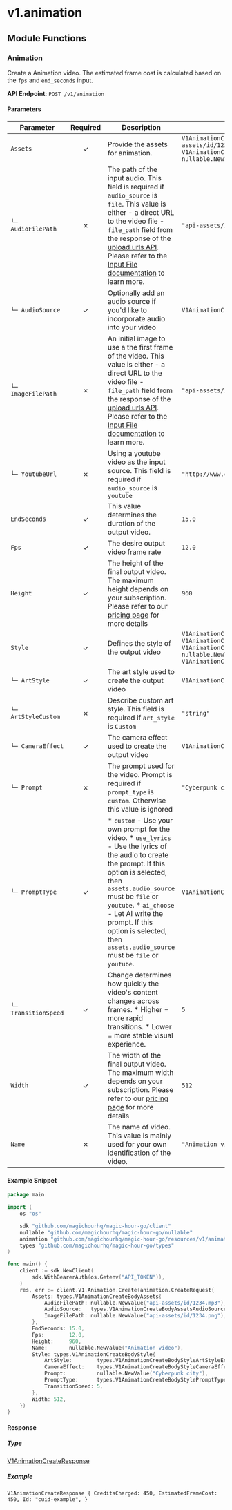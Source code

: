 # v1.animation

## Module Functions
### Animation <a name="create"></a>

Create a Animation video. The estimated frame cost is calculated based on the `fps` and `end_seconds` input.

**API Endpoint**: `POST /v1/animation`

#### Parameters

| Parameter | Required | Description | Example |
|-----------|:--------:|-------------|--------|
| `Assets` | ✓ | Provide the assets for animation. | `V1AnimationCreateBodyAssets {AudioFilePath: nullable.NewValue("api-assets/id/1234.mp3"),AudioSource: V1AnimationCreateBodyAssetsAudioSourceEnumFile,ImageFilePath: nullable.NewValue("api-assets/id/1234.png"),}` |
| `└─ AudioFilePath` | ✗ | The path of the input audio. This field is required if `audio_source` is `file`. This value is either - a direct URL to the video file - `file_path` field from the response of the [upload urls API](https://docs.magichour.ai/api-reference/files/generate-asset-upload-urls).  Please refer to the [Input File documentation](https://docs.magichour.ai/api-reference/files/generate-asset-upload-urls#input-file) to learn more.  | `"api-assets/id/1234.mp3"` |
| `└─ AudioSource` | ✓ | Optionally add an audio source if you'd like to incorporate audio into your video | `V1AnimationCreateBodyAssetsAudioSourceEnumFile` |
| `└─ ImageFilePath` | ✗ | An initial image to use a the first frame of the video. This value is either - a direct URL to the video file - `file_path` field from the response of the [upload urls API](https://docs.magichour.ai/api-reference/files/generate-asset-upload-urls).  Please refer to the [Input File documentation](https://docs.magichour.ai/api-reference/files/generate-asset-upload-urls#input-file) to learn more.  | `"api-assets/id/1234.png"` |
| `└─ YoutubeUrl` | ✗ | Using a youtube video as the input source. This field is required if `audio_source` is `youtube` | `"http://www.example.com"` |
| `EndSeconds` | ✓ | This value determines the duration of the output video. | `15.0` |
| `Fps` | ✓ | The desire output video frame rate | `12.0` |
| `Height` | ✓ | The height of the final output video. The maximum height depends on your subscription. Please refer to our [pricing page](https://magichour.ai/pricing) for more details | `960` |
| `Style` | ✓ | Defines the style of the output video | `V1AnimationCreateBodyStyle {ArtStyle: V1AnimationCreateBodyStyleArtStyleEnumPainterlyIllustration,CameraEffect: V1AnimationCreateBodyStyleCameraEffectEnumSimpleZoomIn,Prompt: nullable.NewValue("Cyberpunk city"),PromptType: V1AnimationCreateBodyStylePromptTypeEnumCustom,TransitionSpeed: 5,}` |
| `└─ ArtStyle` | ✓ | The art style used to create the output video | `V1AnimationCreateBodyStyleArtStyleEnumPainterlyIllustration` |
| `└─ ArtStyleCustom` | ✗ | Describe custom art style. This field is required if `art_style` is `Custom` | `"string"` |
| `└─ CameraEffect` | ✓ | The camera effect used to create the output video | `V1AnimationCreateBodyStyleCameraEffectEnumSimpleZoomIn` |
| `└─ Prompt` | ✗ | The prompt used for the video. Prompt is required if `prompt_type` is `custom`. Otherwise this value is ignored | `"Cyberpunk city"` |
| `└─ PromptType` | ✓ |  * `custom` - Use your own prompt for the video. * `use_lyrics` - Use the lyrics of the audio to create the prompt. If this option is selected, then `assets.audio_source` must be `file` or `youtube`. * `ai_choose` - Let AI write the prompt. If this option is selected, then `assets.audio_source` must be `file` or `youtube`. | `V1AnimationCreateBodyStylePromptTypeEnumCustom` |
| `└─ TransitionSpeed` | ✓ | Change determines how quickly the video's content changes across frames.  * Higher = more rapid transitions. * Lower = more stable visual experience. | `5` |
| `Width` | ✓ | The width of the final output video. The maximum width depends on your subscription. Please refer to our [pricing page](https://magichour.ai/pricing) for more details | `512` |
| `Name` | ✗ | The name of video. This value is mainly used for your own identification of the video. | `"Animation video"` |

#### Example Snippet

```go
package main

import (
	os "os"

	sdk "github.com/magichourhq/magic-hour-go/client"
	nullable "github.com/magichourhq/magic-hour-go/nullable"
	animation "github.com/magichourhq/magic-hour-go/resources/v1/animation"
	types "github.com/magichourhq/magic-hour-go/types"
)

func main() {
	client := sdk.NewClient(
		sdk.WithBearerAuth(os.Getenv("API_TOKEN")),
	)
	res, err := client.V1.Animation.Create(animation.CreateRequest{
		Assets: types.V1AnimationCreateBodyAssets{
			AudioFilePath: nullable.NewValue("api-assets/id/1234.mp3"),
			AudioSource:   types.V1AnimationCreateBodyAssetsAudioSourceEnumFile,
			ImageFilePath: nullable.NewValue("api-assets/id/1234.png"),
		},
		EndSeconds: 15.0,
		Fps:        12.0,
		Height:     960,
		Name:       nullable.NewValue("Animation video"),
		Style: types.V1AnimationCreateBodyStyle{
			ArtStyle:        types.V1AnimationCreateBodyStyleArtStyleEnumPainterlyIllustration,
			CameraEffect:    types.V1AnimationCreateBodyStyleCameraEffectEnumSimpleZoomIn,
			Prompt:          nullable.NewValue("Cyberpunk city"),
			PromptType:      types.V1AnimationCreateBodyStylePromptTypeEnumCustom,
			TransitionSpeed: 5,
		},
		Width: 512,
	})
}

```

#### Response

##### Type
[V1AnimationCreateResponse](/types/v1_animation_create_response.go)

##### Example
`V1AnimationCreateResponse {
CreditsCharged: 450,
EstimatedFrameCost: 450,
Id: "cuid-example",
}`
<!-- CUSTOM DOCS START -->

<!-- CUSTOM DOCS END -->

